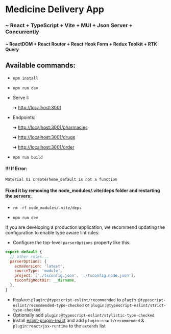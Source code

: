 # Medicine Delivery App

### ~ React + TypeScript + Vite + MUI + Json Server + Concurrently

#### ~ ReactDOM + React Router + React Hook Form + Redux Toolkit + RTK Query

Available commands:
-------------------

- `npm install`


- `npm run dev`


- Serve I:

  ➜   [http://localhost:3001](http://localhost:3001/)

- Endpoints:

  ➜  [http://localhost:3001/pharmacies](http://localhost:3001/pharmacies)

  ➜  [http://localhost:3001/drugs](http://localhost:3001/drugs)

  ➜  [http://localhost:3001/order](http://localhost:3001/order)


- `npm run build`

#### !!! If Error:

```Material UI createTheme_default is not a function```

#### Fixed it by removing the node_modules/.vite/deps folder and restarting the servers:

- `rm -rf node_modules/.vite/deps`


- `npm run dev`

If you are developing a production application, we recommend updating the configuration to enable type aware lint rules:

- Configure the top-level `parserOptions` property like this:

```js
export default {
  // other rules...
  parserOptions: {
    ecmaVersion: 'latest',
    sourceType: 'module',
    project: ['./tsconfig.json', './tsconfig.node.json'],
    tsconfigRootDir: __dirname,
  },
}
```

- Replace `plugin:@typescript-eslint/recommended` to `plugin:@typescript-eslint/recommended-type-checked`
  or `plugin:@typescript-eslint/strict-type-checked`
- Optionally add `plugin:@typescript-eslint/stylistic-type-checked`
- Install [eslint-plugin-react](https://github.com/jsx-eslint/eslint-plugin-react) and
  add `plugin:react/recommended` & `plugin:react/jsx-runtime` to the `extends` list
